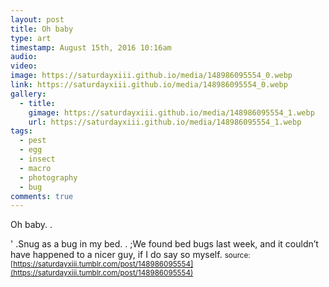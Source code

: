 ```yaml
---
layout: post
title: Oh baby
type: art
timestamp: August 15th, 2016 10:16am
audio: 
video: 
image: https://saturdayxiii.github.io/media/148986095554_0.webp
link: https://saturdayxiii.github.io/media/148986095554_0.webp
gallery:
  - title: 
    gimage: https://saturdayxiii.github.io/media/148986095554_1.webp
    url: https://saturdayxiii.github.io/media/148986095554_1.webp
tags:
  - pest
  - egg
  - insect
  - macro
  - photography
  - bug
comments: true
---
```

Oh baby.  . 

                               
                           

' .Snug as a bug in my bed.  .
;We found bed bugs last week, and it couldn’t have happened to a nicer guy, if I do say so myself.
<small>source: [https://saturdayxiii.tumblr.com/post/148986095554](https://saturdayxiii.tumblr.com/post/148986095554)</small>